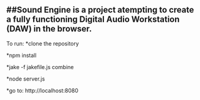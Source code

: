 ##Sound Engine is a project atempting to create a fully functioning Digital Audio Workstation (DAW) in the browser.
---
To run:
*clone the repository

*npm install

*jake -f jakefile.js combine

*node server.js

*go to: http://localhost:8080

